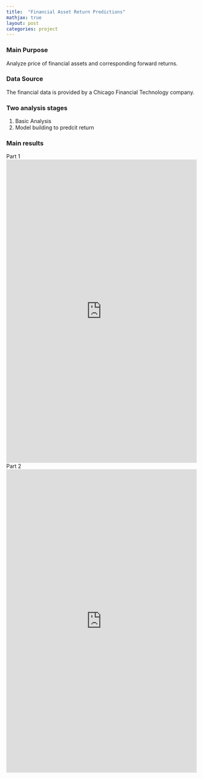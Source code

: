 ```yaml
---
title:  "Financial Asset Return Predictions"
mathjax: true
layout: post
categories: project
---
```


### Main Purpose
Analyze price of financial assets and corresponding forward returns.  

### Data Source
The financial data is provided by a Chicago Financial Technology company.  

### Two analysis stages
1. Basic Analysis 
2. Model building to predcit return 

### Main results
Part 1 <embed src="https://github.com/WiJoWill/WiJoWill.github.io/blob/master/project_files/415part1.pdf" type="application/pdf" width="100%" height="800">  
Part 2 <embed src="https://github.com/WiJoWill/WiJoWill.github.io/blob/master/project_files/415part2.pdf" type="application/pdf" width="100%" height="800">

